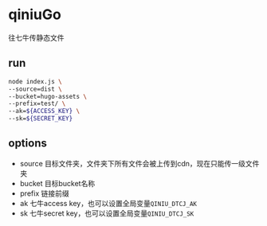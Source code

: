 # qiniuGo

往七牛传静态文件

## run

```bash
node index.js \
--source=dist \
--bucket=hugo-assets \
--prefix=test/ \
--ak=${ACCESS_KEY} \
--sk=${SECRET_KEY}
```

## options

* source 目标文件夹，文件夹下所有文件会被上传到cdn，现在只能传一级文件夹
* bucket 目标bucket名称
* prefix 链接前缀
* ak 七牛access key，也可以设置全局变量`QINIU_DTCJ_AK`
* sk 七牛secret key，也可以设置全局变量`QINIU_DTCJ_SK`
